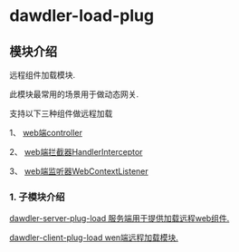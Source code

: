 # dawdler-load-plug

## 模块介绍

远程组件加载模块.

此模块最常用的场景用于做动态网关. 

支持以下三种组件做远程加载

1、 [web端controller](../../dawdler-client-plug-web/README.md#3-controller注解)

2、 [web端拦截器HandlerInterceptor](../../dawdler-client-plug-web/README.md#5-HandlerInterceptor-拦截器)

3、 [web端监听器WebContextListener](../../dawdler-client-plug-web/README.md#6-webcontextlistener-监听器)

### 1. 子模块介绍

[dawdler-server-plug-load 服务端用于提供加载远程web组件.](./dawdler-server-plug-load/README.md)

[dawdler-client-plug-load wen端远程加载模块.](./dawdler-client-plug-load/README.md)
